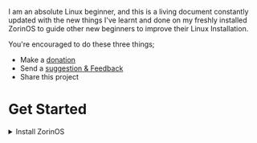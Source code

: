 I am an absolute Linux beginner, and this is a living document constantly updated with the new things I've learnt and done on my freshly installed ZorinOS to guide other new beginners to improve their Linux Installation.

You're encouraged to do these three things;  
- Make a [donation](https://selar.co/showlove/tinyzorin)
- Send a [suggestion & Feedback](https://t.me/n51n3)
- Share this project

# Get Started  
<details> <summary>Install ZorinOS</summary> This is the text inside the dropdown. </details>

